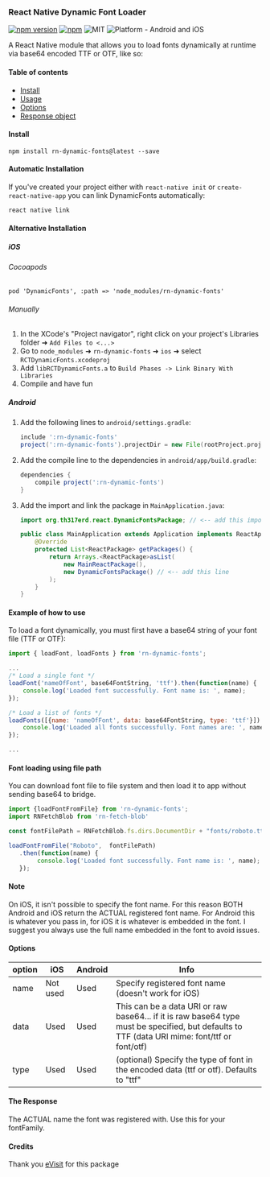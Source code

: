 
### React Native Dynamic Font Loader
[![npm version](https://badge.fury.io/js/rn-dynamic-fonts.svg)](https://badge.fury.io/js/rn-dynamic-fonts) [![npm](https://img.shields.io/npm/dt/rn-dynamic-fonts.svg)](https://www.npmjs.org/package/rn-dynamic-fonts) ![MIT](https://img.shields.io/dub/l/vibe-d.svg) ![Platform - Android and iOS](https://img.shields.io/badge/platform-Android%20%7C%20iOS-yellow.svg)

A React Native module that allows you to load fonts dynamically at runtime via base64 encoded TTF or OTF, like so:

#### Table of contents
- [Install](#install)
- [Usage](#usage)
- [Options](#options)
- [Response object](#the-response-object)

#### Install

`npm install rn-dynamic-fonts@latest --save`

#### Automatic Installation

If you've created your project either with `react-native init` or `create-react-native-app` you can link DynamicFonts automatically:

```bash
react native link
```

#### Alternative Installation

##### iOS

###### Cocoapods

```podspec
pod 'DynamicFonts', :path => 'node_modules/rn-dynamic-fonts'
```

###### Manually

1. In the XCode's "Project navigator", right click on your project's Libraries folder ➜ `Add Files to <...>`
2. Go to `node_modules` ➜ `rn-dynamic-fonts` ➜ `ios` ➜ select `RCTDynamicFonts.xcodeproj`
3. Add `libRCTDynamicFonts.a` to `Build Phases -> Link Binary With Libraries`
4. Compile and have fun

##### Android
1. Add the following lines to `android/settings.gradle`:
    ```gradle
    include ':rn-dynamic-fonts'
    project(':rn-dynamic-fonts').projectDir = new File(rootProject.projectDir, '../node_modules/rn-dynamic-fonts/android')
    ```
    
2. Add the compile line to the dependencies in `android/app/build.gradle`:
    ```gradle
    dependencies {
        compile project(':rn-dynamic-fonts')
    }
    ```
    
3. Add the import and link the package in `MainApplication.java`:
    ```java
    import org.th317erd.react.DynamicFontsPackage; // <-- add this import

    public class MainApplication extends Application implements ReactApplication {
        @Override
        protected List<ReactPackage> getPackages() {
            return Arrays.<ReactPackage>asList(
                new MainReactPackage(),
                new DynamicFontsPackage() // <-- add this line
            );
        }
    }
    ```

#### Example of how to use

To load a font dynamically, you must first have a base64 string of your font file (TTF or OTF):
```javascript
import { loadFont, loadFonts } from 'rn-dynamic-fonts';

...
/* Load a single font */
loadFont('nameOfFont', base64FontString, 'ttf').then(function(name) {
	console.log('Loaded font successfully. Font name is: ', name);
});

/* Load a list of fonts */
loadFonts([{name: 'nameOfFont', data: base64FontString, type: 'ttf'}]).then(function(names) {
	console.log('Loaded all fonts successfully. Font names are: ', names);
});

...

```

#### Font loading using file path
You can download font file to file system and then load it to app without sending base64 to bridge.
 
```javascript
import {loadFontFromFile} from 'rn-dynamic-fonts';
import RNFetchBlob from 'rn-fetch-blob'

const fontFilePath = RNFetchBlob.fs.dirs.DocumentDir + "fonts/roboto.ttf";

loadFontFromFile("Roboto",  fontFilePath)
   .then(function(name) {
   	    console.log('Loaded font successfully. Font name is: ', name);
   });

```

#### Note

On iOS, it isn't possible to specify the font name. For this reason BOTH Android and iOS return the ACTUAL registered font name. For Android this is whatever you pass in, for iOS it is whatever is embedded in the font. I suggest you always use the full name embedded in the font to avoid issues.

#### Options

option | iOS  | Android | Info
------ | ---- | ------- | ----
name | Not used | Used | Specify registered font name (doesn't work for iOS)
data | Used | Used | This can be a data URI or raw base64... if it is raw base64 type must be specified, but defaults to TTF (data URI mime: font/ttf or font/otf)
type | Used | Used | (optional) Specify the type of font in the encoded data (ttf or otf). Defaults to "ttf"

#### The Response

The ACTUAL name the font was registered with. Use this for your fontFamily.

#### Credits

Thank you [eVisit](http://www.evisit.com) for this package 